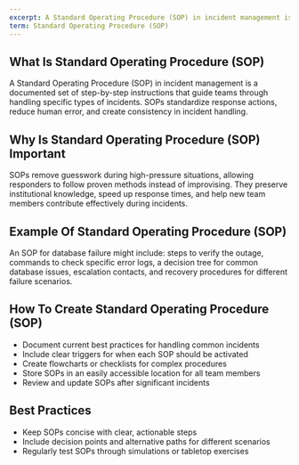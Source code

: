 ```yaml
---
excerpt: A Standard Operating Procedure (SOP) in incident management is a documented set of step-by-step instructions that guide teams through handling specific types of incidents.
term: Standard Operating Procedure (SOP)
---
```

## What Is Standard Operating Procedure (SOP)

A Standard Operating Procedure (SOP) in incident management is a documented set of step-by-step instructions that guide teams through handling specific types of incidents. SOPs standardize response actions, reduce human error, and create consistency in incident handling.

## Why Is Standard Operating Procedure (SOP) Important

SOPs remove guesswork during high-pressure situations, allowing responders to follow proven methods instead of improvising. They preserve institutional knowledge, speed up response times, and help new team members contribute effectively during incidents.

## Example Of Standard Operating Procedure (SOP)

An SOP for database failure might include: steps to verify the outage, commands to check specific error logs, a decision tree for common database issues, escalation contacts, and recovery procedures for different failure scenarios.

## How To Create Standard Operating Procedure (SOP)

- Document current best practices for handling common incidents
- Include clear triggers for when each SOP should be activated
- Create flowcharts or checklists for complex procedures
- Store SOPs in an easily accessible location for all team members
- Review and update SOPs after significant incidents

## Best Practices

- Keep SOPs concise with clear, actionable steps
- Include decision points and alternative paths for different scenarios
- Regularly test SOPs through simulations or tabletop exercises